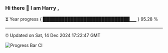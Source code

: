 ### Hi there 👋 I am Harry , 

⏳ Year progress { ████████████████████████████▁▁ } 95.28 %

---

⏰ Updated on Sat, 14 Dec 2024 17:22:47 GMT

![Progress Bar CI](https://github.com/duykhang68/duykhang68/workflows/Progress%20Bar%20CI/badge.svg)
